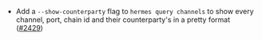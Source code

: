 - Add a `--show-counterparty` flag to `hermes query channels` to show every channel, port, chain id and their counterparty's in a pretty format
  ([#2429](https://github.com/informalsystems/ibc-rs/issues/2429))
